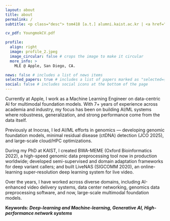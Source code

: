 ```yaml
---
layout: about
title: about
permalink: /
subtitle: <p class="desc"> tom418 [a.t.] alumni.kaist.ac.kr | <a href="https://scholar.google.com/citations?view_op=list_works&user=s3vE_LEAAAAJ" target="_blank">Google Scholar</a> | <a href="https://www.linkedin.com/in/young-mok-jung-4958ab137/" target="_blank">Linkedin</a> | <a href="https://quito418.github.io/quito418/assets/pdf/YoungmokCV.pdf" target="_blank">CV</a></p>

cv_pdf: YoungmokCV.pdf

profile:
  align: right
  image: profile_2.jpeg
  image_circular: false # crops the image to make it circular
  more_info: >
    MLE @ Apple, San Diego, CA.

news: false # includes a list of news items
selected_papers: true # includes a list of papers marked as "selected={true}"
social: false # includes social icons at the bottom of the page
---
```

Currently at Apple, I work as a Machine Learning Engineer on data-centric AI for multimodal foundation models. With 7+ years of experience across academia and industry, my focus has been on building AI/ML systems where robustness, generalization, and strong performance come from the data itself. 

Previously at Inocras, I led AI/ML efforts in genomics — developing genomic foundation models, minimal residual disease (ctDNA) detection (JCO 2025), and large-scale cloud/HPC optimizations.

During my PhD at KAIST, I created BWA-MEME (Oxford Bioinformatics 2022), a high-speed genomic data preprocessing tool now in production worldwide; developed semi-supervised and domain adaptation frameworks for deep variant callers; and built LiveNAS (SIGCOMM 2020), an online-learning super-resolution deep learning system for live video.

Over the years, I have worked across diverse domains, including AI-enhanced video delivery systems, data center networking, genomics data preprocessing software, and now, large-scale multimodal foundation models.

**Keywords: _Deep-learning and Machine-learning, Generative AI, High-performance network systems_**